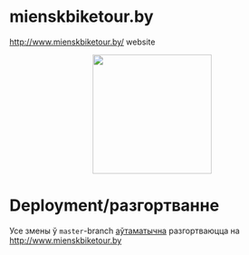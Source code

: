 # mienskbiketour.by
http://www.mienskbiketour.by/ website

<p align="center">
    <img src="https://user-images.githubusercontent.com/5278175/72259514-b8c59a80-3621-11ea-910e-cff36f53fe6a.png" width="210">
</p>

# Deployment/разгортванне
Усе змены ў `master`-branch [аўтаматычна](https://github.com/miensk-bike-tour/mienskbiketour.by/blob/master/.github/workflows/upload.yml) разгортваюцца на http://www.mienskbiketour.by  
